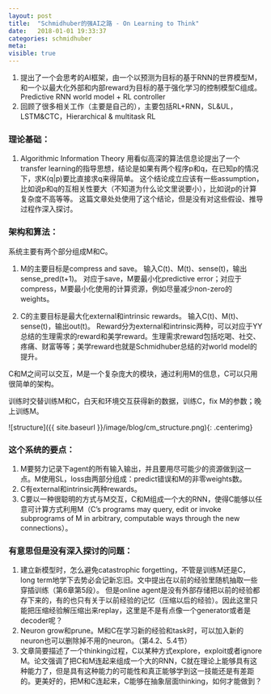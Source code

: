 ```yaml
---
layout: post
title:  "Schmidhuber的强AI之路 - On Learning to Think"
date:   2018-01-01 19:33:37
categories: schmidhuber
meta: 
visible: true
---
```


1.	提出了一个会思考的AI框架，由一个以预测为目标的基于RNN的世界模型M，和一个以最大化外部和内部reward为目标的基于强化学习的控制模型C组成。
Predictive RNN world model + RL controller
2.	回顾了很多相关工作（主要是自己的），主要包括RL+RNN，SL&UL，LSTM&CTC，Hierarchical & multitask RL

### 理论基础：
1.	Algorithmic Information Theory
用看似高深的算法信息论提出了一个transfer learning的指导思想，结论是如果有两个程序p和q，在已知p的情况下，求K(q|p)要比直接求q来得简单。
这个结论成立应该有一些assumption，比如说p和q的互相关性要大（不知道为什么论文里说要小），比如说p的计算复杂度不高等等。
这篇文章处处使用了这个结论，但是没有对这些假设、推导过程作深入探讨。

### 架构和算法：
系统主要有两个部分组成M和C。
1.	M的主要目标是compress and save。
    输入C(t)、M(t)、sense(t)，输出sense_pred(t+1)。
    对应于save，M要最小化predictive error；对应于compress，M要最小化使用的计算资源，例如尽量减少non-zero的weights。

2.	C的主要目标是最大化external和intrinsic rewards。
    输入C(t)、M(t)、sense(t)，输出out(t)。
    Reward分为external和intrinsic两种，可以对应于YY总结的生理需求的reward和美学reward。生理需求reward包括吃喝、社交、疼痛、财富等等；美学reward也就是Schmidhuber总结的对world model的提升。

C和M之间可以交互，M是一个复杂庞大的模块，通过利用M的信息，C可以只用很简单的架构。

训练时交替训练M和C，白天和环境交互获得新的数据，训练C，fix M的参数；晚上训练M。

![structure]({{ site.baseurl }}/image/blog/cm_structure.png){: .centerimg}
 

### 这个系统的要点：
1.	M要努力记录下agent的所有输入输出，并且要用尽可能少的资源做到这一点。M使用SL，loss由两部分组成：predict错误和M的非零weights数。
2.	C有external和intrinsic两种rewards。
3.	C要以一种很聪明的方式与M交互，C和M组成一个大的RNN，使得C能够以任意可计算方式利用M（C’s programs may query, edit or invoke subprograms of M in arbitrary, computable ways through the new connections）。

### 有意思但是没有深入探讨的问题：
1.	建立新模型时，怎么避免catastrophic forgetting，不管是训练M还是C，long term地学下去势必会记新忘旧。文中提出在以前的经验里随机抽取一些穿插训练（第6章第5段）。 
但是online agent是没有外部存储把以前的经验都存下来的，有的也只有关于以前经验的记忆（压缩以后的经验）。因此这里只能把压缩经验解压缩出来replay，这里是不是有点像一个generator或者是decoder呢？
2.	Neuron grow和prune。M和C在学习新的经验和task时，可以加入新的neuron也可以删除掉不用的neuron。（第4.2、5.4节）
3.	文章简要描述了一个thinking过程，C以某种方式explore，exploit或者ignore M。论文强调了把C和M连起来组成一个大的RNN，C就在理论上能够具有这种能力了，但是具有这种能力的可能性和真正能够学到这一技能还是有差距的。更美好的，把M和C连起来，C能够在抽象层面thinking，如何才能做到？


[jekyll]:      http://jekyllrb.com
[jekyll-gh]:   https://github.com/jekyll/jekyll
[jekyll-help]: https://github.com/jekyll/jekyll-help
